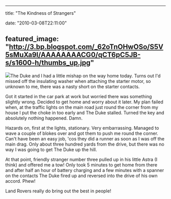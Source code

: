 
---
title: "The Kindness of Strangers"

date: "2010-03-08T22:11:00"

featured_image: "http://3.bp.blogspot.com/_62oTnOHwOSo/S5V5sMuXa9I/AAAAAAAACG0/qCT6pC5JB-s/s1600-h/thumbs_up.jpg"
---


<a href="http://3.bp.blogspot.com/_62oTnOHwOSo/S5V5sMuXa9I/AAAAAAAACG0/qCT6pC5JB-s/s1600-h/thumbs_up.jpg"><img src="http://3.bp.blogspot.com/_62oTnOHwOSo/S5V5sMuXa9I/AAAAAAAACG0/qCT6pC5JB-s/s200/thumbs_up.jpg"/></a>The Duke and I had a little mishap on the way home today.  Turns out I'd missed off the insulating washer when attaching the starter motor, so unknown to me, there was a nasty short on the starter contacts.

Got it started in the car park at work but worried there was something slightly wrong.  Decided to get home and worry about it later.  My plan failed when, at the traffic lights on the main road just round the corner from my house I put the choke in too early and The Duke stalled.  Turned the key and absolutely nothing happened.  Damn.

Hazards on, first at the lights, stationary.  Very <span>embarrassing</span>.  Managed to wave a couple of blokes over and got them to push me round the corner.  Can't have been an easy job, 'cos they did a runner as soon as I was off the main drag.  Only about three hundred yards from the drive, but there was no way I was going to get The Duke up the hill.

At that point, friendly stranger number three pulled up in his little Astra (I think) and offered me a tow!  Only took 5 minutes to get home from there and after half an hour of <span>battery</span> charging and a few minutes with a spanner on the contacts The Duke fired up and reversed into the drive of his own accord.  Phew!

Land Rovers really do bring out the best in people!